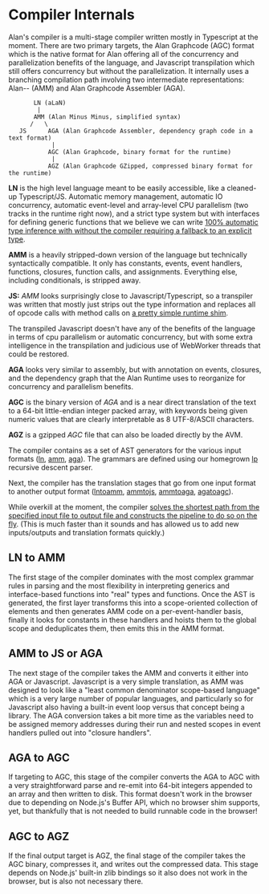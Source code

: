 # Compiler Internals

Alan's compiler is a multi-stage compiler written mostly in Typescript at the moment. There are two primary targets, the Alan Graphcode (AGC) format which is the native format for Alan offering all of the concurrency and parallelization benefits of the language, and Javascript transpilation which still offers concurrency but without the parallelization. It internally uses a branching compilation path involving two intermediate representations: Alan-- (AMM) and Alan Graphcode Assembler (AGA).

```
       LN (aLaN)
        |
       AMM (Alan Minus Minus, simplified syntax)
      /   \
   JS      AGA (Alan Graphcode Assembler, dependency graph code in a text format)
            |
           AGC (Alan Graphcode, binary format for the runtime)
            |
           AGZ (Alan Graphcode GZipped, compressed binary format for the runtime)
```

**LN** is the high level language meant to be easily accessible, like a cleaned-up Typescript/JS. Automatic memory management, automatic IO concurrency, automatic event-level and array-level CPU parallelism (two tracks in the runtime right now), and a strict type system but with interfaces for defining generic functions that we believe we can write [100% automatic type inference with without the compiler requiring a fallback to an explicit type](https://github.com/alantech/alan/blob/main/rfcs/006%20-%20Automatic%20Argument%20Interfaces%20RFC.md).

**AMM** is a heavily stripped-down version of the language but technically syntactically compatible. It only has constants, events, event handlers, functions, closures, function calls, and assignments. Everything else, including conditionals, is stripped away.

**JS:** *AMM* looks surprisingly close to Javascript/Typescript, so a transpiler was written that mostly just strips out the type information and replaces all of opcode calls with method calls on [a pretty simple runtime shim](https://github.com/alantech/alan/blob/main/js-runtime/index.js).

The transpiled Javascript doesn't have any of the benefits of the language in terms of cpu parallelism or automatic concurrency, but with some extra intelligence in the transpilation and judicious use of WebWorker threads that could be restored.

**AGA** looks very similar to assembly, but with annotation on events, closures, and the dependency graph that the Alan Runtime uses to reorganize for concurrency and parallelism benefits.

**AGC** is the binary version of *AGA* and is a near direct translation of the text to a 64-bit little-endian integer packed array, with keywords being given numeric values that are clearly interpretable as 8 UTF-8/ASCII characters.

**AGZ** is a gzipped *AGC* file that can also be loaded directly by the AVM.

The compiler contains as a set of AST generators for the various input formats ([ln](https://github.com/alantech/alan/tree/main/compiler/src/ln.ts), [amm](https://github.com/alantech/alan/blob/main/compiler/src/amm.ts), [aga](https://github.com/alantech/alan/blob/main/compiler/src/aga.ts)). The grammars are defined using our homegrown [lp](https://github.com/alantech/alan/blob/main/compiler/src/lp.ts) recursive descent parser.

Next, the compiler has the translation stages that go from one input format to another output format ([lntoamm](https://github.com/alantech/alan/tree/main/compiler/src/lntoamm), [ammtojs](https://github.com/alantech/alan/blob/main/compiler/src/ammtojs.ts), [ammtoaga](https://github.com/alantech/alan/blob/main/compiler/src/ammtoaga.ts), [agatoagc](https://github.com/alantech/alan/blob/main/compiler/src/agatoagc.ts)).

While overkill at the moment, the compiler [solves the shortest path from the specified input file to output file and constructs the pipeline to do so on the fly](https://github.com/alantech/alan/blob/main/compiler/src/pipeline.ts). (This is much faster than it sounds and has allowed us to add new inputs/outputs and translation formats quickly.)

## LN to AMM

The first stage of the compiler dominates with the most complex grammar rules in parsing and the most flexibility in interpreting generics and interface-based functions into "real" types and functions. Once the AST is generated, the first layer transforms this into a scope-oriented collection of elements and then generates AMM code on a per-event-handler basis, finally it looks for constants in these handlers and hoists them to the global scope and deduplicates them, then emits this in the AMM format.

## AMM to JS or AGA

The next stage of the compiler takes the AMM and converts it either into AGA or Javascript. Javascript is a very simple translation, as AMM was designed to look like a "least common denominator scope-based language" which is a very large number of popular languages, and particularly so for Javascript also having a built-in event loop versus that concept being a library. The AGA conversion takes a bit more time as the variables need to be assigned memory addresses during their run and nested scopes in event handlers pulled out into "closure handlers".

## AGA to AGC

If targeting to AGC, this stage of the compiler converts the AGA to AGC with a very straightforward parse and re-emit into 64-bit integers appended to an array and then written to disk. This format doesn't work in the browser due to depending on Node.js's Buffer API, which no browser shim supports, yet, but thankfully that is not needed to build runnable code in the browser!

## AGC to AGZ

If the final output target is AGZ, the final stage of the compiler takes the AGC binary, compresses it, and writes out the compressed data. This stage depends on Node.js' built-in zlib bindings so it also does not work in the browser, but is also not necessary there.
